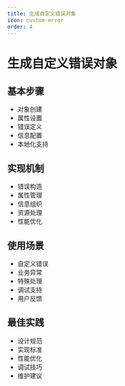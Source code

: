 ```yaml
---
title: 生成自定义错误对象
icon: custom-error
order: 4
---
```


# 生成自定义错误对象

## 基本步骤
- 对象创建
- 属性设置
- 错误定义
- 信息配置
- 本地化支持

## 实现机制
- 错误构造
- 属性管理
- 信息组织
- 资源处理
- 性能优化

## 使用场景
- 自定义错误
- 业务异常
- 特殊处理
- 调试支持
- 用户反馈

## 最佳实践
- 设计规范
- 实现标准
- 性能优化
- 调试技巧
- 维护建议
